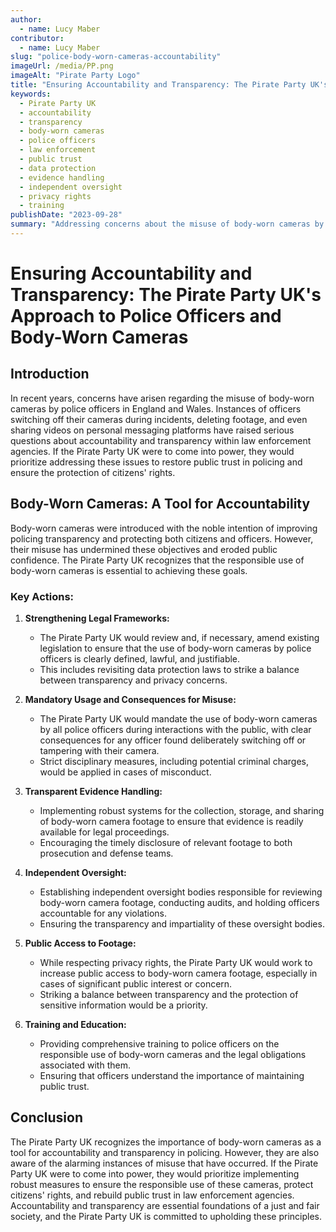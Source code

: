 ```yaml
---
author:
  - name: Lucy Maber
contributor:
  - name: Lucy Maber
slug: "police-body-worn-cameras-accountability"
imageUrl: /media/PP.png
imageAlt: "Pirate Party Logo"
title: "Ensuring Accountability and Transparency: The Pirate Party UK's Approach to Police Officers and Body-Worn Cameras"
keywords:
  - Pirate Party UK
  - accountability
  - transparency
  - body-worn cameras
  - police officers
  - law enforcement
  - public trust
  - data protection
  - evidence handling
  - independent oversight
  - privacy rights
  - training
publishDate: "2023-09-28"
summary: "Addressing concerns about the misuse of body-worn cameras by police officers and outlining the Pirate Party UK's approach to ensuring accountability and transparency in law enforcement."
---
```


# Ensuring Accountability and Transparency: The Pirate Party UK's Approach to Police Officers and Body-Worn Cameras

## Introduction

In recent years, concerns have arisen regarding the misuse of body-worn cameras by police officers in England and Wales. Instances of officers switching off their cameras during incidents, deleting footage, and even sharing videos on personal messaging platforms have raised serious questions about accountability and transparency within law enforcement agencies. If the Pirate Party UK were to come into power, they would prioritize addressing these issues to restore public trust in policing and ensure the protection of citizens' rights.

## Body-Worn Cameras: A Tool for Accountability

Body-worn cameras were introduced with the noble intention of improving policing transparency and protecting both citizens and officers. However, their misuse has undermined these objectives and eroded public confidence. The Pirate Party UK recognizes that the responsible use of body-worn cameras is essential to achieving these goals.

### Key Actions:

1. **Strengthening Legal Frameworks:**
   - The Pirate Party UK would review and, if necessary, amend existing legislation to ensure that the use of body-worn cameras by police officers is clearly defined, lawful, and justifiable.
   - This includes revisiting data protection laws to strike a balance between transparency and privacy concerns.

2. **Mandatory Usage and Consequences for Misuse:**
   - The Pirate Party UK would mandate the use of body-worn cameras by all police officers during interactions with the public, with clear consequences for any officer found deliberately switching off or tampering with their camera.
   - Strict disciplinary measures, including potential criminal charges, would be applied in cases of misconduct.

3. **Transparent Evidence Handling:**
   - Implementing robust systems for the collection, storage, and sharing of body-worn camera footage to ensure that evidence is readily available for legal proceedings.
   - Encouraging the timely disclosure of relevant footage to both prosecution and defense teams.

4. **Independent Oversight:**
   - Establishing independent oversight bodies responsible for reviewing body-worn camera footage, conducting audits, and holding officers accountable for any violations.
   - Ensuring the transparency and impartiality of these oversight bodies.

5. **Public Access to Footage:**
   - While respecting privacy rights, the Pirate Party UK would work to increase public access to body-worn camera footage, especially in cases of significant public interest or concern.
   - Striking a balance between transparency and the protection of sensitive information would be a priority.

6. **Training and Education:**
   - Providing comprehensive training to police officers on the responsible use of body-worn cameras and the legal obligations associated with them.
   - Ensuring that officers understand the importance of maintaining public trust.

## Conclusion

The Pirate Party UK recognizes the importance of body-worn cameras as a tool for accountability and transparency in policing. However, they are also aware of the alarming instances of misuse that have occurred. If the Pirate Party UK were to come into power, they would prioritize implementing robust measures to ensure the responsible use of these cameras, protect citizens' rights, and rebuild public trust in law enforcement agencies. Accountability and transparency are essential foundations of a just and fair society, and the Pirate Party UK is committed to upholding these principles.
